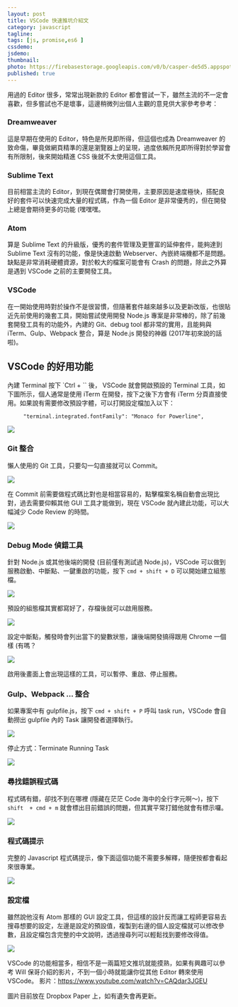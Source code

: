 ```yaml
---
layout: post
title: VSCode 快速推坑介紹文
category: javascript
tagline:
tags: [js, promise,es6 ]
cssdemo:
jsdemo:
thumbnail: 
photo: https://firebasestorage.googleapis.com/v0/b/casper-de5d5.appspot.com/o/blog%2F201703%2Fblog_cover_20160303.png?alt=media&token=85525b66-2588-45b7-855a-fe55f7621804
published: true
---
```


用過的 Editor 很多，常常出現新款的 Editor 都會嘗試一下，雖然主流的不一定會喜歡，但多嘗試也不是壞事，這邊稍微列出個人主觀的意見供大家參考參考：

### Dreamweaver
這是早期在使用的 Editor，特色是所見即所得，但這個也成為 Dreamweaver 的致命傷，畢竟做網頁精準的還是瀏覽器上的呈現，過度依賴所見即所得對於學習會有所限制，後來開始精進 CSS 後就不太使用這個工具。

### Sublime Text
目前相當主流的 Editor，到現在偶爾會打開使用，主要原因是速度極快，搭配良好的套件可以快速完成大量的程式碼，作為一個 Editor 是非常優秀的，但在開發上總是會期待更多的功能 (嘿嘿嘿。

### Atom
算是 Sublime Text 的升級版，優秀的套件管理及更豐富的延伸套件，能夠達到 Sublime Text 沒有的功能，像是快速啟動 Webserver、內嵌終端機都不是問題。缺點是非常消耗硬體資源，對於較大的檔案可能會有 Crash 的問題，除此之外算是遇到 VSCode 之前的主要開發工具。

### VSCode 
在一開始使用時對於操作不是很習慣，但隨著套件越來越多以及更新改版，也很貼近先前使用的幾套工具，開始嘗試使用開發 Node.js 專案是非常棒的，除了前幾套開發工具有的功能外，內建的 Git、debug tool 都非常的實用，且能夠與 iTerm、Gulp、Webpack 整合，算是 Node.js 開發的神器 (2017年初來說的話啦)。


## VSCode 的好用功能

內建 Terminal
按下 `Ctrl + \`` 後， VSCode 就會開啟預設的 Terminal 工具，如下圖所示，個人通常是使用 iTerm 在開發，按下之後下方會有 iTerm 分頁直接使用。如果說有需要修改預設字體，可以打開設定檔加入以下：

```
     "terminal.integrated.fontFamily": "Monaco for Powerline",
```

![](https://d2mxuefqeaa7sj.cloudfront.net/s_72BC4B74E216BF77B2784F54FA3797D621AAE94E950A70144D5CC7B5EC2446CC_1488526382500_+2017-03-03+3.32.48.png)


### Git 整合
懶人使用的 Git 工具，只要勾一勾直接就可以 Commit。

![](https://d2mxuefqeaa7sj.cloudfront.net/s_72BC4B74E216BF77B2784F54FA3797D621AAE94E950A70144D5CC7B5EC2446CC_1488526637010_screen_shot+2016-12-07+11.17.33.png)


在 Commit 前需要做程式碼比對也是相當容易的，點擊檔案名稱自動會出現比對，過去需要仰賴其他 GUI 工具才能做到，現在 VSCode 就內建此功能，可以大幅減少 Code Review 的時間。

![](https://d2mxuefqeaa7sj.cloudfront.net/s_72BC4B74E216BF77B2784F54FA3797D621AAE94E950A70144D5CC7B5EC2446CC_1488526813427_+2017-03-03+3.39.36.png)


### Debug Mode 偵錯工具
針對 Node.js 或其他後端的開發 (目前僅有測試過 Node.js)，VSCode 可以做到服務啟動、中斷點、一鍵重啟的功能，按下 `cmd + shift + D` 可以開始建立組態檔。

![](https://d2mxuefqeaa7sj.cloudfront.net/s_72BC4B74E216BF77B2784F54FA3797D621AAE94E950A70144D5CC7B5EC2446CC_1488527132227_screen_shot+2016-12-07+11.20.19.png)


預設的組態檔其實都寫好了，存檔後就可以啟用服務。

![](https://d2mxuefqeaa7sj.cloudfront.net/s_72BC4B74E216BF77B2784F54FA3797D621AAE94E950A70144D5CC7B5EC2446CC_1488527193061_screen_shot+2016-12-07+11.29.11.png)


設定中斷點，觸發時會列出當下的變數狀態，讓後端開發搞得跟用 Chrome 一個樣 (有嗎？

![](https://d2mxuefqeaa7sj.cloudfront.net/s_72BC4B74E216BF77B2784F54FA3797D621AAE94E950A70144D5CC7B5EC2446CC_1488528002350_+2017-03-03+3.59.41.png)


啟用後畫面上會出現這樣的工具，可以暫停、重啟、停止服務。


### Gulp、Webpack … 整合
如果專案中有 gulpfile.js，按下 `cmd + shift + P` 呼叫 task run，VSCode 會自動撈出 gulpfile 內的 Task 讓開發者選擇執行。

![](https://d2mxuefqeaa7sj.cloudfront.net/s_72BC4B74E216BF77B2784F54FA3797D621AAE94E950A70144D5CC7B5EC2446CC_1488527360897_screen_shot+2016-12-07+11.41.51.png)


停止方式：Terminate Running Task

![](https://d2mxuefqeaa7sj.cloudfront.net/s_72BC4B74E216BF77B2784F54FA3797D621AAE94E950A70144D5CC7B5EC2446CC_1488527386910_screen_shot+2016-12-07+11.44.03.png)


### 尋找錯誤程式碼
程式碼有錯，卻找不到在哪裡 (隱藏在茫茫 Code 海中的全行字元啊～)，按下 `shift  + cmd + m` 就會標出目前錯誤的問題，但其實平常打錯他就會有標示囉。

![](https://d2mxuefqeaa7sj.cloudfront.net/s_72BC4B74E216BF77B2784F54FA3797D621AAE94E950A70144D5CC7B5EC2446CC_1488527872417_+2017-03-03+3.57.19.png)


### 程式碼提示
完整的 Javascript 程式碼提示，像下面這個功能不需要多解釋，隨便按都會看起來很專業。

![](https://d2mxuefqeaa7sj.cloudfront.net/s_72BC4B74E216BF77B2784F54FA3797D621AAE94E950A70144D5CC7B5EC2446CC_1488528169928_+2017-03-03+4.02.31.png)


### 設定檔
雖然說他沒有 Atom 那樣的 GUI 設定工具，但這樣的設計反而讓工程師更容易去搜尋想要的設定，左邊是設定的預設值，複製到右邊的個人設定檔就可以修改參數，且設定檔包含完整的中文說明，透過搜尋列可以輕鬆找到要修改得值。

![](https://d2mxuefqeaa7sj.cloudfront.net/s_72BC4B74E216BF77B2784F54FA3797D621AAE94E950A70144D5CC7B5EC2446CC_1488528442661_+2017-03-03+4.07.00.png)


VSCode 的功能相當多，相信不是一兩篇短文推坑就能摸熟，如果有興趣可以參考 Will 保哥介紹的影片，不到一個小時就能讓你從其他 Editor 轉來使用 VSCode。
影片：https://www.youtube.com/watch?v=CAQdar3JGEU

圖片目前放在 Dropbox Paper 上，如有遺失會再更新。